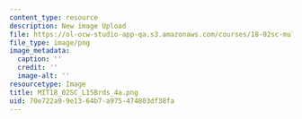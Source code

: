```yaml
---
content_type: resource
description: New image Upload
file: https://ol-ocw-studio-app-qa.s3.amazonaws.com/courses/18-02sc-multivariable-calculus-fall-2010/70e722a99e1364b7a975474803df38fa_MIT18_02SC_L15Brds_4a.png
file_type: image/png
image_metadata:
  caption: ''
  credit: ''
  image-alt: ''
resourcetype: Image
title: MIT18_02SC_L15Brds_4a.png
uid: 70e722a9-9e13-64b7-a975-474803df38fa
---
```

